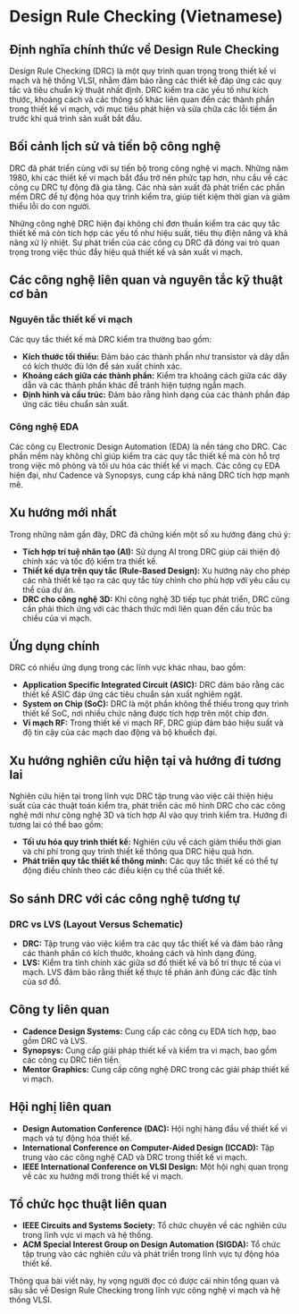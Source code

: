 # Design Rule Checking (Vietnamese)

## Định nghĩa chính thức về Design Rule Checking

Design Rule Checking (DRC) là một quy trình quan trọng trong thiết kế vi mạch và hệ thống VLSI, nhằm đảm bảo rằng các thiết kế đáp ứng các quy tắc và tiêu chuẩn kỹ thuật nhất định. DRC kiểm tra các yếu tố như kích thước, khoảng cách và các thông số khác liên quan đến các thành phần trong thiết kế vi mạch, với mục tiêu phát hiện và sửa chữa các lỗi tiềm ẩn trước khi quá trình sản xuất bắt đầu.

## Bối cảnh lịch sử và tiến bộ công nghệ

DRC đã phát triển cùng với sự tiến bộ trong công nghệ vi mạch. Những năm 1980, khi các thiết kế vi mạch bắt đầu trở nên phức tạp hơn, nhu cầu về các công cụ DRC tự động đã gia tăng. Các nhà sản xuất đã phát triển các phần mềm DRC để tự động hóa quy trình kiểm tra, giúp tiết kiệm thời gian và giảm thiểu lỗi do con người.

Những công nghệ DRC hiện đại không chỉ đơn thuần kiểm tra các quy tắc thiết kế mà còn tích hợp các yếu tố như hiệu suất, tiêu thụ điện năng và khả năng xử lý nhiệt. Sự phát triển của các công cụ DRC đã đóng vai trò quan trọng trong việc thúc đẩy hiệu quả thiết kế và sản xuất vi mạch.

## Các công nghệ liên quan và nguyên tắc kỹ thuật cơ bản

### Nguyên tắc thiết kế vi mạch

Các quy tắc thiết kế mà DRC kiểm tra thường bao gồm:

- **Kích thước tối thiểu:** Đảm bảo các thành phần như transistor và dây dẫn có kích thước đủ lớn để sản xuất chính xác.
- **Khoảng cách giữa các thành phần:** Kiểm tra khoảng cách giữa các dây dẫn và các thành phần khác để tránh hiện tượng ngắn mạch.
- **Định hình và cấu trúc:** Đảm bảo rằng hình dạng của các thành phần đáp ứng các tiêu chuẩn sản xuất.

### Công nghệ EDA

Các công cụ Electronic Design Automation (EDA) là nền tảng cho DRC. Các phần mềm này không chỉ giúp kiểm tra các quy tắc thiết kế mà còn hỗ trợ trong việc mô phỏng và tối ưu hóa các thiết kế vi mạch. Các công cụ EDA hiện đại, như Cadence và Synopsys, cung cấp khả năng DRC tích hợp mạnh mẽ.

## Xu hướng mới nhất

Trong những năm gần đây, DRC đã chứng kiến một số xu hướng đáng chú ý:

- **Tích hợp trí tuệ nhân tạo (AI):** Sử dụng AI trong DRC giúp cải thiện độ chính xác và tốc độ kiểm tra thiết kế.
- **Thiết kế dựa trên quy tắc (Rule-Based Design):** Xu hướng này cho phép các nhà thiết kế tạo ra các quy tắc tùy chỉnh cho phù hợp với yêu cầu cụ thể của dự án.
- **DRC cho công nghệ 3D:** Khi công nghệ 3D tiếp tục phát triển, DRC cũng cần phải thích ứng với các thách thức mới liên quan đến cấu trúc ba chiều của vi mạch.

## Ứng dụng chính

DRC có nhiều ứng dụng trong các lĩnh vực khác nhau, bao gồm:

- **Application Specific Integrated Circuit (ASIC):** DRC đảm bảo rằng các thiết kế ASIC đáp ứng các tiêu chuẩn sản xuất nghiêm ngặt.
- **System on Chip (SoC):** DRC là một phần không thể thiếu trong quy trình thiết kế SoC, nơi nhiều chức năng được tích hợp trên một chip đơn.
- **Vi mạch RF:** Trong thiết kế vi mạch RF, DRC giúp đảm bảo hiệu suất và độ tin cậy của các mạch dao động và bộ khuếch đại.

## Xu hướng nghiên cứu hiện tại và hướng đi tương lai

Nghiên cứu hiện tại trong lĩnh vực DRC tập trung vào việc cải thiện hiệu suất của các thuật toán kiểm tra, phát triển các mô hình DRC cho các công nghệ mới như công nghệ 3D và tích hợp AI vào quy trình kiểm tra. Hướng đi tương lai có thể bao gồm:

- **Tối ưu hóa quy trình thiết kế:** Nghiên cứu về cách giảm thiểu thời gian và chi phí trong quy trình thiết kế thông qua DRC hiệu quả hơn.
- **Phát triển quy tắc thiết kế thông minh:** Các quy tắc thiết kế có thể tự động điều chỉnh theo các điều kiện cụ thể của thiết kế.

## So sánh DRC với các công nghệ tương tự

### DRC vs LVS (Layout Versus Schematic)

- **DRC:** Tập trung vào việc kiểm tra các quy tắc thiết kế và đảm bảo rằng các thành phần có kích thước, khoảng cách và hình dạng đúng.
- **LVS:** Kiểm tra tính chính xác giữa sơ đồ thiết kế và bố trí thực tế của vi mạch. LVS đảm bảo rằng thiết kế thực tế phản ánh đúng các đặc tính của sơ đồ.

## Công ty liên quan

- **Cadence Design Systems:** Cung cấp các công cụ EDA tích hợp, bao gồm DRC và LVS.
- **Synopsys:** Cung cấp giải pháp thiết kế và kiểm tra vi mạch, bao gồm các công cụ DRC tiên tiến.
- **Mentor Graphics:** Cung cấp công nghệ DRC trong các giải pháp thiết kế vi mạch.

## Hội nghị liên quan

- **Design Automation Conference (DAC):** Hội nghị hàng đầu về thiết kế vi mạch và tự động hóa thiết kế.
- **International Conference on Computer-Aided Design (ICCAD):** Tập trung vào các công nghệ CAD và DRC trong thiết kế vi mạch.
- **IEEE International Conference on VLSI Design:** Một hội nghị quan trọng về các xu hướng mới trong thiết kế vi mạch.

## Tổ chức học thuật liên quan

- **IEEE Circuits and Systems Society:** Tổ chức chuyên về các nghiên cứu trong lĩnh vực vi mạch và hệ thống.
- **ACM Special Interest Group on Design Automation (SIGDA):** Tổ chức tập trung vào các nghiên cứu và phát triển trong lĩnh vực tự động hóa thiết kế.

Thông qua bài viết này, hy vọng người đọc có được cái nhìn tổng quan và sâu sắc về Design Rule Checking trong lĩnh vực công nghệ vi mạch và hệ thống VLSI.